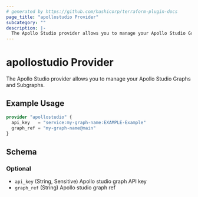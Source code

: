 ```yaml
---
# generated by https://github.com/hashicorp/terraform-plugin-docs
page_title: "apollostudio Provider"
subcategory: ""
description: |-
  The Apollo Studio provider allows you to manage your Apollo Studio Graphs and Subgraphs.
---
```


# apollostudio Provider

The Apollo Studio provider allows you to manage your Apollo Studio Graphs and Subgraphs.

## Example Usage

```terraform
provider "apollostudio" {
  api_key   = "service:my-graph-name:EXAMPLE-Example"
  graph_ref = "my-graph-name@main"
}
```

<!-- schema generated by tfplugindocs -->
## Schema

### Optional

- `api_key` (String, Sensitive) Apollo studio graph API key
- `graph_ref` (String) Apollo studio graph ref
